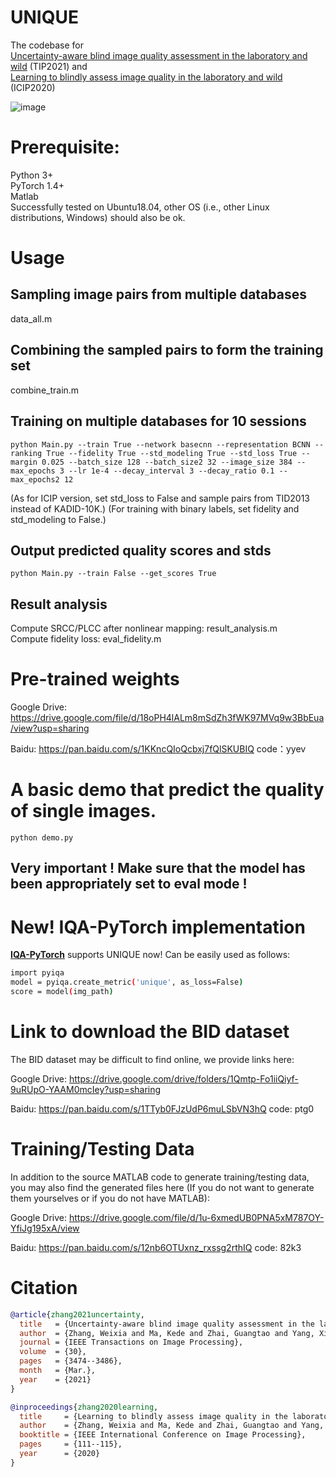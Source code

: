# UNIQUE
The codebase for  
[Uncertainty-aware blind image quality assessment in the laboratory and wild](https://arxiv.org/pdf/2005.13983.pdf) (TIP2021) 
and  
[Learning to blindly assess image quality in the laboratory and wild](https://arxiv.org/pdf/1907.00516.pdf) (ICIP2020)  

![image](https://github.com/zwx8981/UNIQUE/blob/master/UNIQUE_framework.png)

# Prerequisite:
Python 3+  
PyTorch 1.4+  
Matlab  
Successfully tested on Ubuntu18.04, other OS (i.e., other Linux distributions, Windows) should also be ok.

# Usage
## Sampling image pairs from multiple databases
data_all.m  
## Combining the sampled pairs to form the training set
combine_train.m  
## Training on multiple databases for 10 sessions
```
python Main.py --train True --network basecnn --representation BCNN --ranking True --fidelity True --std_modeling True --std_loss True --margin 0.025 --batch_size 128 --batch_size2 32 --image_size 384 --max_epochs 3 --lr 1e-4 --decay_interval 3 --decay_ratio 0.1 --max_epochs2 12 
```
(As for ICIP version, set std_loss to False and sample pairs from TID2013 instead of KADID-10K.)
(For training with binary labels, set fidelity and std_modeling to False.)
## Output predicted quality scores and stds
```
python Main.py --train False --get_scores True
```
## Result analysis
Compute SRCC/PLCC after nonlinear mapping: result_analysis.m  
Compute fidelity loss: eval_fidelity.m

# Pre-trained weights
Google Drive: https://drive.google.com/file/d/18oPH4lALm8mSdZh3fWK97MVq9w3BbEua/view?usp=sharing

Baidu: https://pan.baidu.com/s/1KKncQIoQcbxj7fQlSKUBIQ   code：yyev 

# A basic demo that predict the quality of single images.
```
python demo.py  
```
## Very important ! Make sure that the model has been appropriately set to eval mode !

# New! IQA-PyTorch implementation
[**IQA-PyTorch**](https://github.com/chaofengc/IQA-PyTorch) supports UNIQUE now! Can be easily used as follows:

```bash
import pyiqa
model = pyiqa.create_metric('unique', as_loss=False)
score = model(img_path)
```

# Link to download the BID dataset
The BID dataset may be difficult to find online, we provide links here:

Google Drive: https://drive.google.com/drive/folders/1Qmtp-Fo1iiQiyf-9uRUpO-YAAM0mcIey?usp=sharing

Baidu: https://pan.baidu.com/s/1TTyb0FJzUdP6muLSbVN3hQ  code: ptg0

# Training/Testing Data
In addition to the source MATLAB code to generate training/testing data, you may also find the generated files here (If you do not want to generate them yourselves or if you do not have MATLAB):

Google Drive: https://drive.google.com/file/d/1u-6xmedUB0PNA5xM787OY-YfiJg195xA/view

Baidu: https://pan.baidu.com/s/12nb6OTUxnz_rxssg2rthIQ code: 82k3

# Citation
```BibTeX
@article{zhang2021uncertainty,  
  title   = {Uncertainty-aware blind image quality assessment in the laboratory and wild},  
  author  = {Zhang, Weixia and Ma, Kede and Zhai, Guangtao and Yang, Xiaokang},  
  journal = {IEEE Transactions on Image Processing},    
  volume  = {30},  
  pages   = {3474--3486},  
  month   = {Mar.},  
  year    = {2021}
}
```
```BibTeX
@inproceedings{zhang2020learning,  
  title     = {Learning to blindly assess image quality in the laboratory and wild},  
  author    = {Zhang, Weixia and Ma, Kede and Zhai, Guangtao and Yang, Xiaokang},  
  booktitle = {IEEE International Conference on Image Processing},  
  pages     = {111--115},  
  year      = {2020}
}
```
